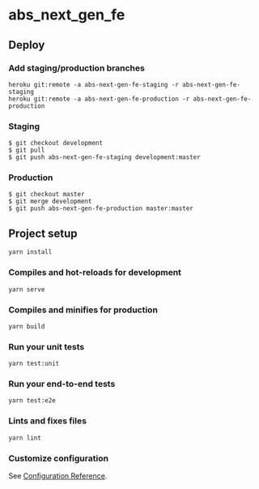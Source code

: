 # abs_next_gen_fe

## Deploy

### Add staging/production branches

```
heroku git:remote -a abs-next-gen-fe-staging -r abs-next-gen-fe-staging
heroku git:remote -a abs-next-gen-fe-production -r abs-next-gen-fe-production
```

### Staging

```
$ git checkout development
$ git pull
$ git push abs-next-gen-fe-staging development:master
```

### Production

```
$ git checkout master
$ git merge development
$ git push abs-next-gen-fe-production master:master
```

## Project setup

```
yarn install
```

### Compiles and hot-reloads for development

```
yarn serve
```

### Compiles and minifies for production

```
yarn build
```

### Run your unit tests

```
yarn test:unit
```

### Run your end-to-end tests

```
yarn test:e2e
```

### Lints and fixes files

```
yarn lint
```

### Customize configuration

See [Configuration Reference](https://cli.vuejs.org/config/).
